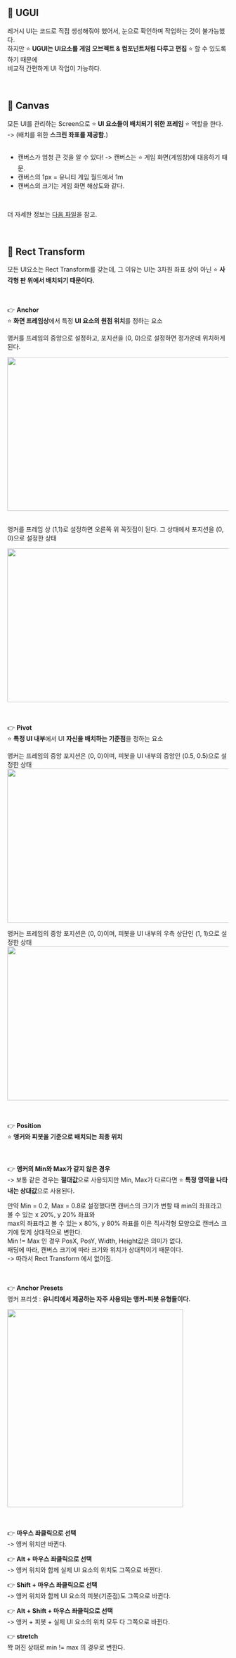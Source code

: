 ## 🔔 UGUI
레거시 UI는 코드로 직접 생성해줘야 했어서, 눈으로 확인하며 작업하는 것이 불가능했다.<br>
하지만 ⭐ **UGUI는 UI요소를 게임 오브젝트 & 컴포넌트처럼 다루고 편집** ⭐ 할 수 있도록 하기 때문에<br>
비교적 간편하게 UI 작업이 가능하다.<br>
<br>
<br>

## 🔔 Canvas
모든 UI를 관리하는 Screen으로 ⭐ **UI 요소들이 배치되기 위한 프레임** ⭐ 역할을 한다.<br>
-> (배치를 위한 **스크린 좌표를 제공함.**)<br>
<br>

* 캔버스가 엄청 큰 것을 알 수 있다! -> 캔버스는 ⭐ 게임 화면(게임창)에 대응하기 때문.<br>
* 캔버스의 1px = 유니티 게임 월드에서 1m<br>
* 캔버스의 크기는 게임 화면 해상도와 같다.<br>
<br>

더 자세한 정보는 [다음 파일](https://github.com/tlagmltjq11/Retro_GP_Essence/blob/main/04.%20%EC%86%8C%EC%BD%94%EB%B0%98(%EC%B0%BD%EA%B3%A0%EC%A7%80%EA%B8%B0%20%EA%B2%8C%EC%9E%84)%20%EB%A7%8C%EB%93%A4%EA%B8%B0.md)을 참고.<br>
<br>
<br>

## 🔔 Rect Transform
모든 UI요소는 Rect Transform를 갖는데, 그 이유는 UI는 3차원 좌표 상이 아닌 ⭐ **사각형 판 위에서 배치되기 때문이다.**<br>
<br>
<br>

👉 **Anchor**<br>
⭐ **화면 프레임상**에서 특정 **UI 요소의 원점 위치**를 정하는 요소<br>

앵커를 프레임의 중앙으로 설정하고, 포지션을 (0, 0)으로 설정하면 정가운데 위치하게 된다.<br>

<img src="https://user-images.githubusercontent.com/43705434/126132952-23146339-262d-428a-b6b4-050c23506e3d.PNG" width="650" height="350"><br>
<br>

앵커를 프레임 상 (1,1)로 설정하면 오른쪽 위 꼭짓점이 된다. 그 상태에서 포지션을 (0, 0)으로 설정한 상태<br>

<img src="https://user-images.githubusercontent.com/43705434/126132956-c0d6c44a-92b3-4cb3-8d3f-681fe00d27a8.PNG" width="650" height="350"><br>
<br>
<br>

👉 **Pivot**<br>
⭐ **특정 UI 내부**에서 UI **자신을 배치하는 기준점**을 정하는 요소<br>

앵커는 프레임의 중앙 포지션은 (0, 0)이며, 피봇을 UI 내부의 중앙인 (0.5, 0.5)으로 설정한 상태<br>
<img src="https://user-images.githubusercontent.com/43705434/126132957-e107cf37-bfa8-40cb-b618-7941efd07344.PNG" width="650" height="350"><br>

앵커는 프레임의 중앙 포지션은 (0, 0)이며, 피봇을 UI 내부의 우측 상단인 (1, 1)으로 설정한 상태<br>
<img src="https://user-images.githubusercontent.com/43705434/126132959-683c9394-0ebf-464a-8f52-8e8955fd4173.PNG" width="650" height="350"><br>
<br>
<br>

👉 **Position**<br>
⭐ **앵커와 피봇을 기준으로 배치되는 최종 위치**<br>
<br>
<br>

👉 **앵커의 Min와 Max가 같지 않은 경우**<br>
-> 보통 같은 경우는 **절대값**으로 사용되지만 Min, Max가 다르다면 ⭐ **특정 영역을 나타내는 상대값**으로 사용된다.<br>

만약 Min = 0.2, Max = 0.8로 설정했다면 캔버스의 크기가 변할 때 min의 좌표라고 볼 수 있는 x 20%, y 20% 좌표와<br>
max의 좌표라고 볼 수 있는 x 80%, y 80% 좌표를 이은 직사각형 모양으로 캔버스 크기에 맞게 상대적으로 변한다.<br>
Min != Max 인 경우 PosX, PosY, Width, Height값은 의미가 없다. <br>
패딩에 따라, 캔버스 크기에 따라 크기와 위치가 상대적이기 때문이다.<br>
-> 따라서 Rect Transform 에서 없어짐.<br>
<br>
<br>

👉 **Anchor Presets**<br>
앵커 프리셋 : **유니티에서 제공하는 자주 사용되는 앵커-피봇 유형들이다.**<br>

<img src="https://user-images.githubusercontent.com/43705434/126133075-8235616f-42f9-43f4-8590-8abcbea2315f.PNG" width="400" height="450"><br>
<br>
<br>

👉 **마우스 좌클릭으로 선택**<br>
-> 앵커 위치만 바뀐다.<br>

👉 **Alt + 마우스 좌클릭으로 선택**<br>
-> 앵커 위치와 함께 실제 UI 요소의 위치도 그쪽으로 바뀐다.<br>

👉 **Shift +  마우스 좌클릭으로 선택**<br>
-> 앵커 위치와 함께 UI 요소의 피봇(기준점)도 그쪽으로 바뀐다.<br>

👉 **Alt + Shift + 마우스 좌클릭으로 선택**<br>
-> 앵커 + 피봇 + 실제 UI 요소의 위치 모두 다 그쪽으로 바뀐다.<br>

👉 **stretch**<br>
쫙 펴진 상태로 min != max 의 경우로 변한다.<br>
<br>
<br>
